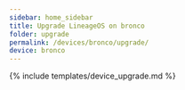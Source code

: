 ```yaml
---
sidebar: home_sidebar
title: Upgrade LineageOS on bronco
folder: upgrade
permalink: /devices/bronco/upgrade/
device: bronco
---
```

{% include templates/device_upgrade.md %}
